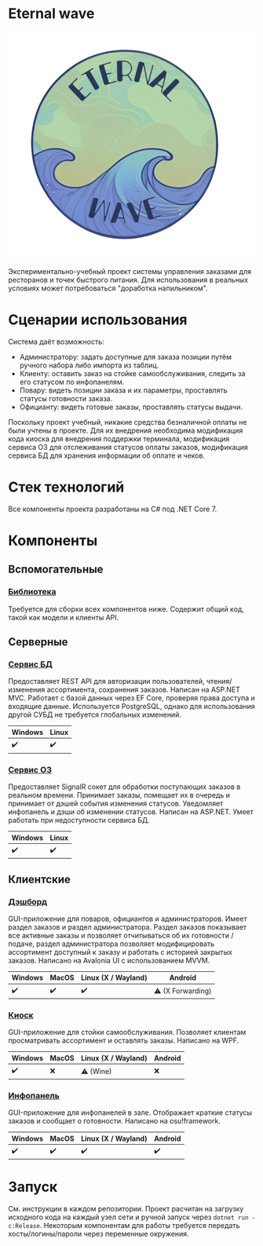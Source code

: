 # Eternal wave

![logo](/profile/logo.png)

Экспериментально-учебный проект системы управления заказами для ресторанов и точек быстрого питания. Для использования в реальных условиях может потребоваться "доработка напильником".

# Сценарии использования

Система даёт возможность:

- Администратору: задать доступные для заказа позиции путём ручного набора либо импорта из таблиц.
- Клиенту: оставить заказ на стойке самообслуживания, следить за его статусом по инфопанелям.
- Повару: видеть позиции заказа и их параметры, проставлять статусы готовности заказа.
- Официанту: видеть готовые заказы, проставлять статусы выдачи.

Поскольку проект учебный, никакие средства безналичной оплаты не были учтены в проекте. Для их внедрения необходима модификация кода киоска для внедрения поддержки терминала, модификация сервиса ОЗ для отслеживания статусов оплаты заказов, модификация сервиса БД для хранения информации об оплате и чеков.

# Стек технологий

Все компоненты проекта разработаны на C# под .NET Core 7.

# Компоненты

## Вспомогательные

### [Библиотека](https://github.com/eternal-wave-oms/models)

Требуется для сборки всех компонентов ниже. Содержит общий код, такой как модели и клиенты API.

## Серверные

### [Сервис БД](https://github.com/eternal-wave-oms/db-server)

Предоставляет REST API для авторизации пользователей, чтения/изменения ассортимента, сохранения заказов.
Написан на ASP.NET MVC. Работает с базой данных через EF Core, проверяя права доступа и входящие данные. Используется PostgreSQL, однако для использования другой СУБД не требуется глобальных изменений.

Windows | Linux
--------|------
:heavy_check_mark:|:heavy_check_mark:

### [Сервис ОЗ](https://github.com/eternal-wave-oms/order-server)

Предоставляет SignalR сокет для обработки поступающих заказов в реальном времени. Принимает заказы, помещает их в очередь и принимает от дэшей события изменения статусов. Уведомляет инфопанель и дэши об изменении статусов. Написан на ASP.NET. Умеет работать при недоступности сервиса БД.

Windows | Linux
--------|------
:heavy_check_mark:|:heavy_check_mark:

## Клиентские

### [Дэшборд](https://github.com/eternal-wave-oms/dashboard)

GUI-приложение для поваров, официантов и администраторов. Имеет раздел заказов и раздел администратора. Раздел заказов показывает все активные заказы и позволяет отчитываться об их готовности / подаче, раздел администратора позволяет модифицировать ассортимент доступный к заказу и работать с историей закрытых заказов. Написано на Avalonia UI с использованием MVVM.

Windows | MacOS | Linux (X / Wayland) | Android
--------|-------|---------------------|--------
:heavy_check_mark:|:heavy_check_mark:|:heavy_check_mark:|:warning: (X Forwarding)

### [Киоск](https://github.com/eternal-wave-oms/kiosk)

GUI-приложение для стойки самообслуживания. Позволяет клиентам просматривать ассортимент и оставлять заказы. Написано на WPF.

Windows | MacOS | Linux (X / Wayland) | Android
--------|-------|---------------------|--------
:heavy_check_mark:|:x:|:warning: (Wine)|:x:

### [Инфопанель](https://github.com/eternal-wave-oms/orders-availibilty)

GUI-приложение для инфопанелей в зале. Отображает краткие статусы заказов и сообщает о готовности. Написано на osu!framework.

Windows | MacOS | Linux (X / Wayland) | Android
--------|-------|---------------------|--------
:heavy_check_mark:|:heavy_check_mark:|:heavy_check_mark:|:heavy_check_mark:

# Запуск

См. инструкции в каждом репозитории. Проект расчитан на загрузку исходного кода на каждый узел сети и ручной запуск через `dotnet run -c:Release`. Некоторым компонентам для работы требуется передать хосты/логины/пароли через переменные окружения.
